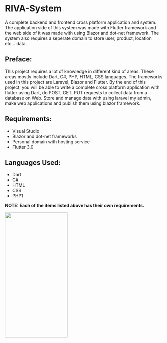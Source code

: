 # RIVA-System

A complete backend and frontend cross platform application and system. The application side of this system was made with Flutter framework and the web side of it was made with using Blazor and dot-net framework. The system also requires a seperate domain to store user, product, location etc... data. 

## Preface:
This project requires a lot of knowledge in different kind of areas. These areas mostly include Dart, C#, PHP, HTML, CSS languages. The frameworks used in this project are Laravel, Blazor and Flutter. By the end of this project, you will be able to write a complete cross platform application with flutter using Dart, do POST, GET, PUT requests to collect data from a database on Web. Store and manage data with using laravel my admin, make web applications and publish them using blazor framework.

## Requirements:
- Visual Studio
- Blazor and dot-net frameworks
- Personal domain with hosting service
- Flutter 3.0

## Languages Used:
- Dart
- C#
- HTML
- CSS
- PHP1

**NOTE: Each of the items listed above has their own requirements.**

<img align="left" width=200px height=400px src="https://user-images.githubusercontent.com/111835151/188008252-c1cf0d69-73e1-424c-9403-cbc15ba41776.gif"/>
